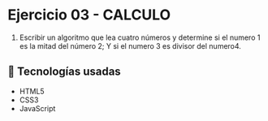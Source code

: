 # Ejercicio 03 - CALCULO

1. Escribir un algoritmo que lea cuatro números y determine si el numero 1 es la mitad del número 2; Y si el numero 3 es divisor del numero4.

## 🔧 Tecnologías usadas

- HTML5
- CSS3
- JavaScript 

